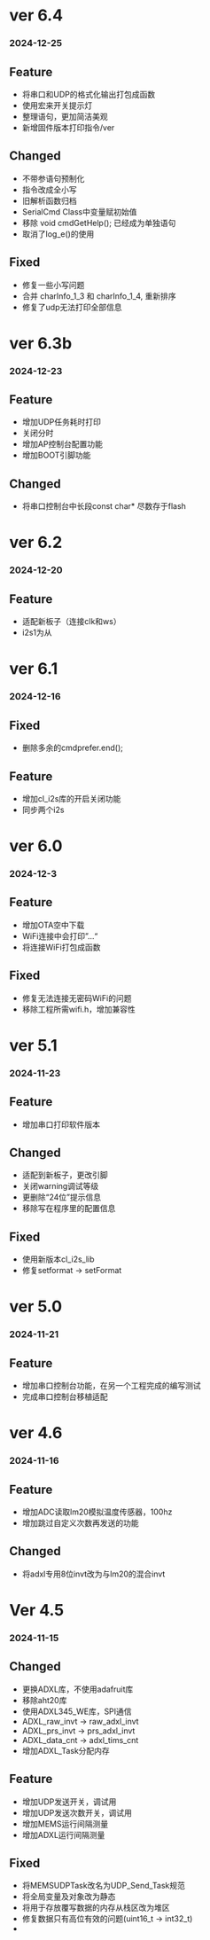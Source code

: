 # ver 6.4
### 2024-12-25

## Feature

- 将串口和UDP的格式化输出打包成函数
- 使用宏来开关提示灯
- 整理语句，更加简洁美观
- 新增固件版本打印指令/ver

## Changed

- 不带参语句预制化
- 指令改成全小写
- 旧解析函数归档
- SerialCmd Class中变量赋初始值
- 移除 void cmdGetHelp(); 已经成为单独语句
- 取消了log_e()的使用

## Fixed

- 修复一些小写问题
- 合并 charInfo_1_3 和 charInfo_1_4, 重新排序
- 修复了udp无法打印全部信息

# ver 6.3b
### 2024-12-23

## Feature

- 增加UDP任务耗时打印
- 关闭分时
- 增加AP控制台配置功能
- 增加BOOT引脚功能

## Changed

- 将串口控制台中长段const char* 尽数存于flash

# ver 6.2
### 2024-12-20

## Feature

- 适配新板子（连接clk和ws）
- i2s1为从

# ver 6.1
### 2024-12-16

## Fixed

- 删除多余的cmdprefer.end();

## Feature

- 增加cl_i2s库的开启关闭功能
- 同步两个i2s

# ver 6.0
### 2024-12-3

## Feature

- 增加OTA空中下载
- WiFi连接中会打印”...“
- 将连接WiFi打包成函数

## Fixed

- 修复无法连接无密码WiFi的问题
- 移除工程所需wifi.h，增加兼容性

# ver 5.1
### 2024-11-23

## Feature

- 增加串口打印软件版本

## Changed

- 适配到新板子，更改引脚
- 关闭warning调试等级
- 更删除“24位”提示信息
- 移除写在程序里的配置信息

## Fixed

- 使用新版本cl_i2s_lib
- 修复setformat -> setFormat

# ver 5.0
### 2024-11-21

## Feature

- 增加串口控制台功能，在另一个工程完成的编写测试
- 完成串口控制台移植适配


# ver 4.6
### 2024-11-16

## Feature

- 增加ADC读取lm20模拟温度传感器，100hz
- 增加跳过自定义次数再发送的功能

## Changed

- 将adxl专用8位invt改为与lm20的混合invt


# Ver 4.5
### 2024-11-15

## Changed

- 更换ADXL库，不使用adafruit库
- 移除aht20库
- 使用ADXL345_WE库，SPI通信
- ADXL_raw_invt -> raw_adxl_invt
- ADXL_prs_invt -> prs_adxl_invt
- ADXL_data_cnt -> adxl_tims_cnt
- 增加ADXL_Task分配内存

## Feature

- 增加UDP发送开关，调试用
- 增加UDP发送次数开关，调试用
- 增加MEMS运行间隔测量
- 增加ADXL运行间隔测量

## Fixed

- 将MEMSUDPTask改名为UDP_Send_Task规范
- 将全局变量及对象改为静态
- 将用于存放覆写数据的内存从栈区改为堆区
- 修复数据只有高位有效的问题(uint16_t -> int32_t)
- 